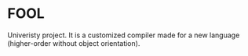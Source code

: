 # FOOL

Univeristy project. It is a customized compiler made for a new language (higher-order without object orientation).

